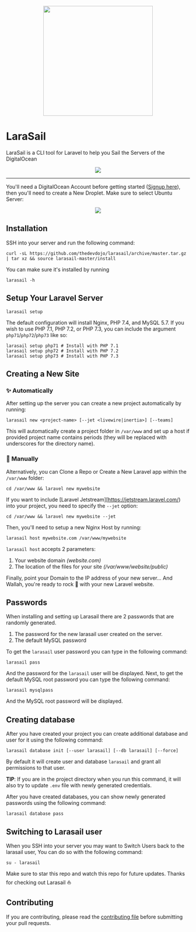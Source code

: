 <p align="center"><img src="https://s3.amazonaws.com/larasail/logo.svg" width="300"></p>

# LaraSail

LaraSail is a CLI tool for Laravel to help you Sail the Servers of the DigitalOcean

<p align="center"><img src="https://s3.amazonaws.com/larasail/larasail-command.png"></p>

---

You'll need a DigitalOcean Account before getting started ([Signup here](https://m.do.co/c/6e2fb7e2925f)), then you'll need to create a New Droplet. Make sure to select Ubuntu Server:

<p align="center"><img src="https://s3.amazonaws.com/larasail/ubuntu-server.png"></p>

## Installation

SSH into your server and run the following command:

```
curl -sL https://github.com/thedevdojo/larasail/archive/master.tar.gz | tar xz && source larasail-master/install
```

You can make sure it's installed by running

```
larasail -h
```

## Setup Your Laravel Server

```
larasail setup
```

The default configuration will install Nginx, PHP 7.4, and MySQL 5.7. If you wish to use PHP 7.1, PHP 7.2, or PHP 7.3, you can include the argument `php71`/`php72`/`php73` like so:

```
larasail setup php71 # Install with PHP 7.1
larasail setup php72 # Install with PHP 7.2
larasail setup php73 # Install with PHP 7.3
```

## Creating a New Site

### :sparkles: Automatically

After setting up the server you can create a new project automatically by running:

```
larasail new <project-name> [--jet <livewire|inertia>] [--teams]
```

This will automatically create a project folder in `/var/www` and set up a host if provided project name contains periods (they will be replaced with underscores for the directory name).

### :construction: Manually

Alternatively, you can Clone a Repo or Create a New Laravel app within the `/var/www` folder:

```
cd /var/www && laravel new mywebsite
```

If you want to include [Laravel Jetstream][https://jetstream.laravel.com/) into your project, you need to specify the `--jet` option:

```
cd /var/www && laravel new mywebsite --jet
```

Then, you'll need to setup a new Nginx Host by running:

```
larasail host mywebsite.com /var/www/mywebsite
```

`larasail host` accepts 2 parameters:

1. Your website domain *(website.com)*
2. The location of the files for your site *(/var/www/website/public)*

Finally, point your Domain to the IP address of your new server... And Wallah, you're ready to rock 🤘 with your new Laravel website.

## Passwords

When installing and setting up Larasail there are 2 passwords that are randomly generated.

1. The password for the new larasail user created on the server.
2. The default MySQL password

To get the `larasail` user password you can type in the following command:

```
larasail pass
```

And the password for the `larasail` user will be displayed. Next, to get the default MySQL root password you can type the following command:

```
larasail mysqlpass
```

And the MySQL root password will be displayed.

## Creating database

After you have created your project you can create additional database and user for it using the following command:

```
larasail database init [--user larasail] [--db larasail] [--force]
```

By default it will create user and database `larasail` and grant all permissions to that user.

**TIP**: If you are in the project directory when you run this command, it will also try to update `.env` file
with newly generated credentials.

After you have created databases, you can show newly generated passwords using the following command:

```
larasail database pass
```

## Switching to Larasail user

When you SSH into your server you may want to Switch Users back to the larasail user, You can do so with the following command:

```
su - larasail
```

Make sure to star this repo and watch this repo for future updates. Thanks for checking out Larasail ⛵

## Contributing

If you are contributing, please read the [contributing file](CONTRIBUTING.md) before submitting your pull requests.
